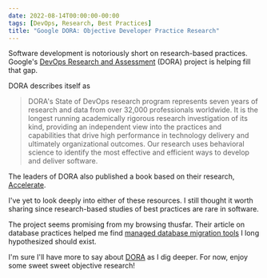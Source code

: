 ```yaml
---
date: 2022-08-14T00:00:00-00:00
tags: [DevOps, Research, Best Practices]
title: "Google DORA: Objective Developer Practice Research"
---
```


Software development is notoriously short on research-based practices. Google's [DevOps Research and Assessment](https://www.devops-research.com/research.html) (DORA) project is helping fill that gap.

DORA describes itself as

> DORA's State of DevOps research program represents seven years of research and data from over 32,000 professionals worldwide. It is the longest running academically rigorous research investigation of its kind, providing an independent view into the practices and capabilities that drive high performance in technology delivery and ultimately organizational outcomes. Our research uses behavioral science to identify the most effective and efficient ways to develop and deliver software.


The leaders of DORA also published a book based on their research, [Accelerate](https://www.amazon.com/Accelerate-Software-Performing-Technology-Organizations/dp/1942788339).

I've yet to look deeply into either of these resources. I still thought it worth sharing since research-based studies of best practices are rare in software.

The project seems promising from my browsing thusfar. Their article on database practices helped me find [managed database migration tools](https://cloud.google.com/architecture/devops/devops-tech-database-change-management) I long hypothesized should exist.

I'm sure I'll have more to say about [DORA](https://www.devops-research.com/research.html) as I dig deeper. For now, enjoy some sweet sweet objective research!
